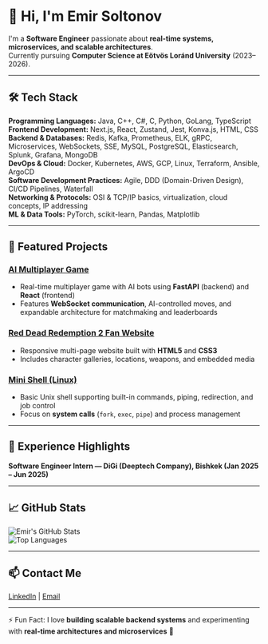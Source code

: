 # 👋 Hi, I'm Emir Soltonov

I'm a **Software Engineer** passionate about **real-time systems, microservices, and scalable architectures**.  
Currently pursuing **Computer Science at Eötvös Loránd University** (2023–2026).  

---

## 🛠 Tech Stack

**Programming Languages:** Java, C++, C#, C, Python, GoLang, TypeScript  
**Frontend Development:** Next.js, React, Zustand, Jest, Konva.js, HTML, CSS  
**Backend & Databases:** Redis, Kafka, Prometheus, ELK, gRPC, Microservices, WebSockets, SSE, MySQL, PostgreSQL, Elasticsearch, Splunk, Grafana, MongoDB  
**DevOps & Cloud:** Docker, Kubernetes, AWS, GCP, Linux, Terraform, Ansible, ArgoCD  
**Software Development Practices:** Agile, DDD (Domain-Driven Design), CI/CD Pipelines, Waterfall  
**Networking & Protocols:** OSI & TCP/IP basics, virtualization, cloud concepts, IP addressing  
**ML & Data Tools:** PyTorch, scikit-learn, Pandas, Matplotlib  

---

## 📂 Featured Projects

### [AI Multiplayer Game](https://github.com/EmirSltnv/AI-Multiplayer-Game)
- Real-time multiplayer game with AI bots using **FastAPI** (backend) and **React** (frontend)  
- Features **WebSocket communication**, AI-controlled moves, and expandable architecture for matchmaking and leaderboards  

### [Red Dead Redemption 2 Fan Website](https://github.com/EmirSltnv/RDR2-Fan-Website)
- Responsive multi-page website built with **HTML5** and **CSS3**  
- Includes character galleries, locations, weapons, and embedded media  

### [Mini Shell (Linux)](https://github.com/EmirSltnv/Mini-Shell)
- Basic Unix shell supporting built-in commands, piping, redirection, and job control  
- Focus on **system calls** (`fork`, `exec`, `pipe`) and process management  

---

## 💼 Experience Highlights

**Software Engineer Intern — DiGi (Deeptech Company), Bishkek (Jan 2025 – Jun 2025)**  

---

## 📈 GitHub Stats

![Emir's GitHub Stats](https://github-readme-stats.vercel.app/api?username=EmirSltnv&show_icons=true&theme=radical)  
![Top Languages](https://github-readme-stats.vercel.app/api/top-langs/?username=EmirSltnv&layout=compact&theme=radical)  

---

## 📫 Contact Me

[LinkedIn](https://www.linkedin.com/in/emir-soltonov-1a7204322/) | [Email](mailto:emirsoltonov2005@gmail.com)  

---

⚡ Fun Fact: I love **building scalable backend systems** and experimenting with **real-time architectures and microservices** 🚀
